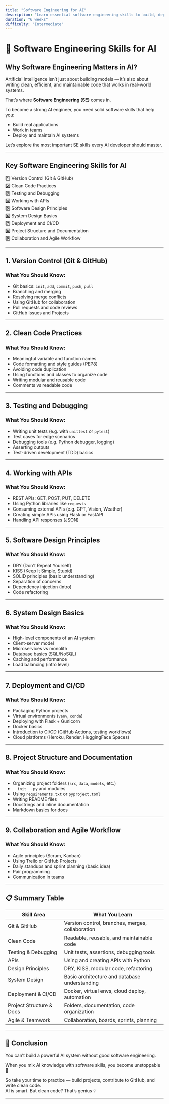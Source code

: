 ```yaml
---
title: "Software Engineering for AI"
description: "Learn essential software engineering skills to build, deploy, and maintain AI systems in production."
duration: "6 weeks"
difficulty: "Intermediate"
---
```


# 🧠 Software Engineering Skills for AI

## Why Software Engineering Matters in AI?

Artificial Intelligence isn’t just about building models — it’s also about writing clean, efficient, and maintainable code that works in real-world systems.

That’s where **Software Engineering (SE)** comes in.

To become a strong AI engineer, you need solid software skills that help you:
- Build real applications
- Work in teams
- Deploy and maintain AI systems

Let’s explore the most important SE skills every AI developer should master.

---

## Key Software Engineering Skills for AI

1️⃣ Version Control (Git & GitHub)  
2️⃣ Clean Code Practices  
3️⃣ Testing and Debugging  
4️⃣ Working with APIs  
5️⃣ Software Design Principles  
6️⃣ System Design Basics  
7️⃣ Deployment and CI/CD  
8️⃣ Project Structure and Documentation  
9️⃣ Collaboration and Agile Workflow  

---

## 1. Version Control (Git & GitHub)

### What You Should Know:

- Git basics: `init`, `add`, `commit`, `push`, `pull`
- Branching and merging
- Resolving merge conflicts
- Using GitHub for collaboration
- Pull requests and code reviews
- GitHub Issues and Projects

---

## 2. Clean Code Practices

### What You Should Know:

- Meaningful variable and function names
- Code formatting and style guides (PEP8)
- Avoiding code duplication
- Using functions and classes to organize code
- Writing modular and reusable code
- Comments vs readable code

---

## 3. Testing and Debugging

### What You Should Know:

- Writing unit tests (e.g. with `unittest` or `pytest`)
- Test cases for edge scenarios
- Debugging tools (e.g. Python debugger, logging)
- Asserting outputs
- Test-driven development (TDD) basics

---

## 4. Working with APIs

### What You Should Know:

- REST APIs: GET, POST, PUT, DELETE
- Using Python libraries like `requests`
- Consuming external APIs (e.g. GPT, Vision, Weather)
- Creating simple APIs using Flask or FastAPI
- Handling API responses (JSON)

---

## 5. Software Design Principles

### What You Should Know:

- DRY (Don't Repeat Yourself)
- KISS (Keep It Simple, Stupid)
- SOLID principles (basic understanding)
- Separation of concerns
- Dependency injection (intro)
- Code refactoring

---

## 6. System Design Basics

### What You Should Know:

- High-level components of an AI system
- Client-server model
- Microservices vs monolith
- Database basics (SQL/NoSQL)
- Caching and performance
- Load balancing (intro level)

---

## 7. Deployment and CI/CD

### What You Should Know:

- Packaging Python projects
- Virtual environments (`venv`, `conda`)
- Deploying with Flask + Gunicorn
- Docker basics
- Introduction to CI/CD (GitHub Actions, testing workflows)
- Cloud platforms (Heroku, Render, HuggingFace Spaces)

---

## 8. Project Structure and Documentation

### What You Should Know:

- Organizing project folders (`src`, `data`, `models`, etc.)
- `__init__.py` and modules
- Using `requirements.txt` or `pyproject.toml`
- Writing README files
- Docstrings and inline documentation
- Markdown basics for docs

---

## 9. Collaboration and Agile Workflow

### What You Should Know:

- Agile principles (Scrum, Kanban)
- Using Trello or GitHub Projects
- Daily standups and sprint planning (basic idea)
- Pair programming
- Communication in teams

---

## 📋 Summary Table

| Skill Area                 | What You Learn                                        |
|---------------------------|-------------------------------------------------------|
| Git & GitHub              | Version control, branches, merges, collaboration     |
| Clean Code                | Readable, reusable, and maintainable code            |
| Testing & Debugging       | Unit tests, assertions, debugging tools              |
| APIs                      | Using and creating APIs with Python                  |
| Design Principles         | DRY, KISS, modular code, refactoring                 |
| System Design             | Basic architecture and database understanding        |
| Deployment & CI/CD        | Docker, virtual envs, cloud deploy, automation       |
| Project Structure & Docs  | Folders, documentation, code organization            |
| Agile & Teamwork          | Collaboration, boards, sprints, planning             |

---

## 🚀 Conclusion

You can’t build a powerful AI system without good software engineering.

When you mix AI knowledge with software skills, you become unstoppable 💪

So take your time to practice — build projects, contribute to GitHub, and write clean code.  
AI is smart. But clean code? That’s genius 💡

---
